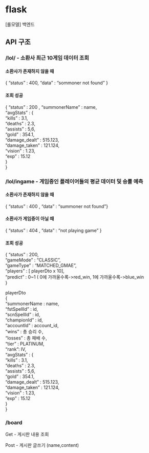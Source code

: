 # flask
[롤모델] 백엔드

## API 구조 

### /lol/<name> - 소환사 최근 10게임 데이터 조회

#### 소환사가 존재하지 않을 때
{ “status” : 400, “data” : “sommoner not found” }

#### 조회 성공  
{ “status” : 200 , 
  “summonerName” : name,  
  “avgStats” : {  
	  “kills” : 3.1,  
	  “deaths” : 2.3,  
	  “assists” : 5,6,  
	  “gold” : 354.1,    
	  “damage_dealt” : 515.123,  
	  “damage_taken” : 121.124,  
	  “vision” : 1.23,  
	  “exp” : 15.12  
    }  
}  
	

### /lol/ingame<name> - 게임중인 플레이어들의 평균 데이터 및 승률 예측  

#### 소환사가 존재하지 않을 때  
{ “status”  : 400 , “data” : “summoner not found”}
	
#### 소환사가 게임중이 아닐 때
{ “status” : 404 , “data” : “not playing game” }

#### 조회 성공 
{ “status” : 200,  
 “gameMode” : “CLASSIC”,  
 “gameType” : “MATCHED_GMAE”,  
 “players” : [ playerDto x 10],  
 “predict” : 0~1 ( 0에 가까울수록->red_win, 1에 가까울수록->blue_win  
}  

playerDto   
{  
	“summonerName : name,  
	“fstSpellId” : id,  
	“scnSpellId” : id,  
	“championId” : id,  
	“accountId” : account_id,  
	“wins” : 총 승리 수,  
	“losses” : 총 패배 수,  
	“tier” :  PLATINUM,  
	“rank”:	IV,  
	“avgStats” : {  
		“kills” : 3.1,  
		“deaths” : 2.3,  
		“assists” : 5,6,  
		“gold” : 354.1,  
		“damage_dealt” : 515.123,  
		“damage_taken” : 121.124,  
		“vision” : 1.23,  
		“exp” : 15.12  
	}  
}

### /board
Get - 게시판 내용 조회  

Post - 게시판 글쓰기 (name,content)  

	
	
	


	
